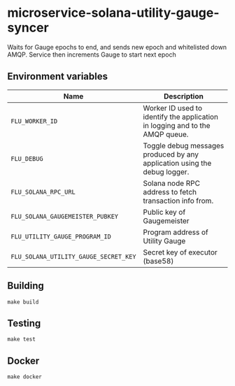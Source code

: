 
# microservice-solana-utility-gauge-syncer

Waits for Gauge epochs to end, and sends new epoch and whitelisted down AMQP.
Service then increments Gauge to start next epoch

## Environment variables

|            Name            |                                 Description                                        |
|----------------------------|------------------------------------------------------------------------------------|
| `FLU_WORKER_ID`                       | Worker ID used to identify the application in logging and to the AMQP queue. |
| `FLU_DEBUG`                           | Toggle debug messages produced by any application using the debug logger.    |
| `FLU_SOLANA_RPC_URL`                  | Solana node RPC address to fetch transaction info from.                      |
| `FLU_SOLANA_GAUGEMEISTER_PUBKEY`      | Public key of Gaugemeister                                                   |
| `FLU_UTILITY_GAUGE_PROGRAM_ID`        | Program address of Utility Gauge                                             |
| `FLU_SOLANA_UTILITY_GAUGE_SECRET_KEY` | Secret key of executor (base58)                                              |

## Building

	make build

## Testing

	make test

## Docker

	make docker
